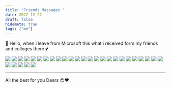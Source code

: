 ```yaml
---
title: "Friends Massages "
date: 2022-12-22
draft: false
hidemeta: true
tags: ["me"]
---
```


👋 Hello, when i leave from Microsoft this what i received form my friends and colleges there 💕

![](0.png)
![](1.png)
![](2.png)
![](3.png)
![](4.png)
![](5.png)
![](6.png)
![](7.png)
![](8.png)
![](9.png)
![](10.png)
![](11.png)
![](10.png)
![](11.png)
![](12.png)
![](13.png)
![](14.png)
![](15.png)
![](16.png)
![](17.png)
![](18.png)
![](19.png)
![](20.png)
![](21.png)
![](22.png)
![](23.png)
![](24.png)
![](25.png)
![](26.png)
![](27.png)

---

All the best for you Dears 😍❤️ .
